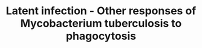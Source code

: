 ---
annotations:
- id: DOID:399
  parent: disease by infectious agent
  type: Disease Ontology
  value: tuberculosis
- id: PW:0001046
  parent: disease pathway
  type: Pathway Ontology
  value: tuberculosis pathway
authors:
- ReactomeTeam
- DeSl
- Eweitz
description: <i>Mtb</i> encounters a vastly changed environment, soon after it gets
  internalized by macrophages. The compartment it resides in, the phagosome, is acidified
  and devoid of important metal ions. It is flooded with reactive oxygen and nitrogen
  species. And steps will be soon taken by the macrophage to "mature" the phagosome
  with all kinds of lysosomal digestive enzymes. However, unlike most other bacteria
  species <i>Mtb.</i> has evolved solutions to each of these threats and, after making
  sure these are installed, it soon will enter a dormant state (de Chastellier, 2009;
  Flannagan et al, 2009). A combination of the host defense and the response of the
  infecting bacillus (active and passive) ensure suppression of bacterial metabolic
  activity and replication, resulting in a non-replicating state (Russell 2011, Russell
  et al. 2010). <br><br>  View original pathway at [http://www.reactome.org/PathwayBrowser/#DIAGRAM=1222499
  Reactome].
last-edited: 2021-05-08
organisms:
- Homo sapiens
redirect_from:
- /index.php/Pathway:WP5003
- /instance/WP5003
revision: null
schema-jsonld:
- '@context': https://schema.org/
  '@id': https://wikipathways.github.io/pathways/WP5003.html
  '@type': Dataset
  creator:
    '@type': Organization
    name: WikiPathways
  description: <i>Mtb</i> encounters a vastly changed environment, soon after it gets
    internalized by macrophages. The compartment it resides in, the phagosome, is
    acidified and devoid of important metal ions. It is flooded with reactive oxygen
    and nitrogen species. And steps will be soon taken by the macrophage to "mature"
    the phagosome with all kinds of lysosomal digestive enzymes. However, unlike most
    other bacteria species <i>Mtb.</i> has evolved solutions to each of these threats
    and, after making sure these are installed, it soon will enter a dormant state
    (de Chastellier, 2009; Flannagan et al, 2009). A combination of the host defense
    and the response of the infecting bacillus (active and passive) ensure suppression
    of bacterial metabolic activity and replication, resulting in a non-replicating
    state (Russell 2011, Russell et al. 2010). <br><br>  View original pathway at
    [http://www.reactome.org/PathwayBrowser/#DIAGRAM=1222499 Reactome].
  keywords:
  - 2xCarboxymycobactin:2xFe3+:LTF:2xCO3(2-)
  - 2xCarboxymycobactin:LTF:2xFe3+:2xCO3(2-)
  - AhpC
  - 'AhpC '
  - AhpC hexamer
  - AhpC(ox.)
  - AhpD
  - 'AhpD '
  - AhpD trimer
  - AhpD(ox.)
  - 'AhpE '
  - 'AhpE (ox.) '
  - AhpE dimer (ox.)
  - AhpE dimer (red.)
  - Amino Acid
  - 'BfrA '
  - BfrA complex
  - 'BfrB '
  - BfrB complex
  - 'CO3(2-) '
  - Carboxymycobactin
  - 'Carboxymycobactin '
  - Carboxymycobactin:Fe3+
  - 'Cu2+ '
  - D-Glucono-1,5-lactone 6-phosphate
  - F420(ox.)
  - F420(red.)
  - 'FAD '
  - Fe2+
  - 'Fe2+ '
  - Fe3+
  - 'Fe3+ '
  - 'FeHM '
  - Fgd1
  - G6P
  - GSH
  - GSNO
  - GgtA
  - 'GlbN '
  - GlbN:Ferriheme dimer
  - GlbN:Heme dimer
  - H+
  - H2O
  - H2O2
  - 'IrtA '
  - IrtAB:Rv2895c
  - 'IrtB '
  - 'KatG '
  - KatG dimer
  - 'LTF '
  - LTF:2xCO3(2-)
  - LTF:2xFe3+:2xCO3(2-)
  - Lipid-OH
  - Lipid-OOH
  - MSH
  - MSNO
  - MSSM
  - 'MscR '
  - MscR:Zn2+
  - 'MsrA '
  - MsrA/B
  - 'MsrB '
  - Mycobactin
  - 'Mycobactin '
  - Mycobactin:Fe3+
  - NAD+
  - NADH
  - NADP+
  - NADPH
  - NH3
  - 'NO'
  - NO+
  - NO2
  - NO3-
  - Nitrite
  - O2
  - O2.-
  - Oligopeptide
  - 'OppA '
  - 'OppB '
  - 'OppC '
  - 'OppD '
  - Peptide methionine
  - Peptide-Methionine
  - 'Peptide-Methionine (R)-Sulfoxide '
  - 'Peptide-Methionine (S)-Sulfoxide '
  - Peroxynitrite
  - ROS and RNS
  - 'Rv2895c '
  - S-NO-CysGly
  - Sec complex
  - 'SecA1 '
  - 'SecA2 '
  - 'SecD '
  - 'SecE '
  - 'SecF '
  - 'SecG '
  - 'SecY '
  - SodB
  - 'SodB '
  - SodB tetramer
  - 'SodC '
  - SodC dimer
  - Tpx
  - 'Tpx '
  - Tpx dimer
  - Tpx(ox.)
  - TrxA
  - 'TrxA '
  - TrxA(ox.)
  - 'TrxA(ox.) '
  - TrxA/B1
  - TrxA/B1 (ox.)
  - 'TrxB '
  - TrxB dimer
  - 'TrxB1 '
  - 'TrxB1(ox.) '
  - Unsaturated lipid
  - 'Zn2+ '
  - dlaT
  - dlaT(ox.)
  - 'heme '
  - importer
  - 'lpdC '
  - lpdC dimer
  - nitrosomycothiol
  - phagocytes
  - production in
  - sulfoxide
  - Î³-Glu-AA
  license: CC0
  name: Latent infection - Other responses of Mycobacterium tuberculosis to phagocytosis
seo: CreativeWork
title: Latent infection - Other responses of Mycobacterium tuberculosis to phagocytosis
wpid: WP5003
---